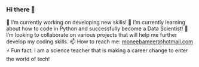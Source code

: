 ### Hi there 👋

🔭 I’m currently working on developing new skills!
🌱 I’m currently learning about how to code in Python and successfully become a Data Scientist!
👯 I’m looking to collaborate on various projects that will help me further develop my coding skills.
📫 How to reach me: moneebameer@hotmail.com
⚡ Fun fact: I am a science teacher that is making a career change to enter the world of tech!
